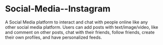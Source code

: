 # Social-Media--Instagram
 A Social Media platform to interact and chat with people online like any other social media platform. Users can add posts with text/image/video, like and comment on other posts, chat with their friends, follow friends, create their own profiles, and have personalized feeds.
